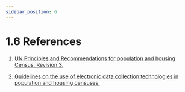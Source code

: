 ```yaml
---
sidebar_position: 6
---
```


# 1.6 References

1. [UN Principles and Recommendations for population and housing Census. Revision 3.](https://unstats.un.org/unsd/demographic-social/Standards-and-Methods/files/Principles_and_Recommendations/Population-and-Housing-Censuses/Series_M67rev3-E.pdf) 

2. [Guidelines on the use of electronic data collection technologies in population and housing censuses.](https://unstats.un.org/unsd/demographic/standmeth/handbooks/guideline-edct-census-v1.pdf)
